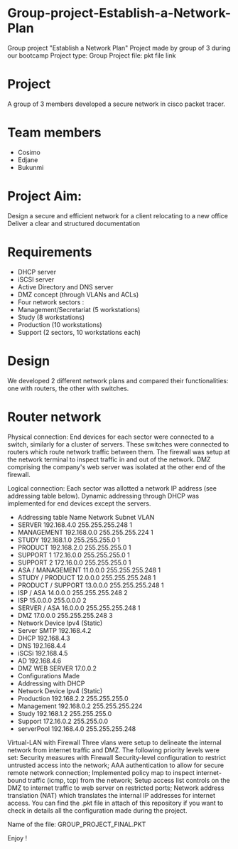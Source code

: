 # Group-project-Establish-a-Network-Plan
Group project "Establish a Network Plan" Project made by group of 3 during our bootcamp  Project type: Group Project file: pkt file link


# Project
A group of 3 members developed a secure network in cisco packet tracer.

# Team members
* Cosimo
* Edjane
* Bukunmi

# Project Aim:

Design a secure and efficient network for a client relocating to a new office
Deliver a clear and structured documentation

# Requirements

* DHCP server
* iSCSI server
* Active Directory and DNS server
* DMZ concept (through VLANs and ACLs)
* Four network sectors :
* Management/Secretariat (5 workstations)
* Study (8 workstations)
* Production (10 workstations)
* Support (2 sectors, 10 workstations each)

# Design
We developed 2 different network plans and compared their functionalities: one with routers, the other with switches.

# Router network
Physical connection: End devices for each sector were connected to a switch, similarly for a cluster of servers. These switches were connected to routers which route network traffic between them. The firewall was setup at the network terminal to inspect traffic in and out of the network. DMZ comprising the company's web server was isolated at the other end of the firewall.

Logical connection: Each sector was allotted a network IP address (see addressing table below). Dynamic addressing through DHCP was implemented for end devices except the servers.

* Addressing table
Name	Network	Subnet	VLAN
* SERVER	192.168.4.0	255.255.255.248	1
* MANAGEMENT	192.168.0.0	255.255.255.224	1
* STUDY	192.168.1.0	255.255.255.0	1
* PRODUCT	192.168.2.0	255.255.255.0	1
* SUPPORT 1	172.16.0.0	255.255.255.0	1
* SUPPORT 2	172.16.0.0	255.255.255.0	1
* ASA / MANAGEMENT	11.0.0.0	255.255.255.248	1
* STUDY / PRODUCT	12.0.0.0	255.255.255.248	1
* PRODUCT / SUPPORT	13.0.0.0	255.255.255.248	1
* ISP / ASA	14.0.0.0	255.255.255.248	2
* ISP	15.0.0.0	255.0.0.0	2
* SERVER / ASA	16.0.0.0	255.255.255.248	1
* DMZ	17.0.0.0	255.255.255.248	3
* Network	Device	Ipv4 (Static)
* Server	SMTP	192.168.4.2
* DHCP	192.168.4.3
* DNS	192.168.4.4
* iSCSi	192.168.4.5
* AD	192.168.4.6
* DMZ	WEB SERVER	17.0.0.2
* Configurations Made
* Addressing with DHCP
* Network	Device	Ipv4 (Static)
* Production	192.168.2.2	255.255.255.0
* Management	192.168.0.2	255.255.255.224
* Study	192.168.1.2	255.255.255.0
* Support	172.16.0.2	255.255.0.0
* serverPool	192.168.4.0	255.255.255.248

Virtual-LAN with Firewall
Three vlans were setup to delineate the internal network from internet traffic and DMZ. The following priority levels were set:
Security measures with Firewall
Security-level configuration to restrict untrusted access into the network;
AAA authentication to allow for secure remote network connection;
Implemented policy map to inspect internet-bound traffic (icmp, tcp) from the network;
Setup access list controls on the DMZ to internet traffic to web server on restricted ports;
Network address translation (NAT) which translates the internal IP addresses for internet access.
You can find the .pkt file in attach of this repository if you want to check in details all the configuration made during the project.

Name of the file: GROUP_PROJECT_FINAL.PKT

Enjoy !
